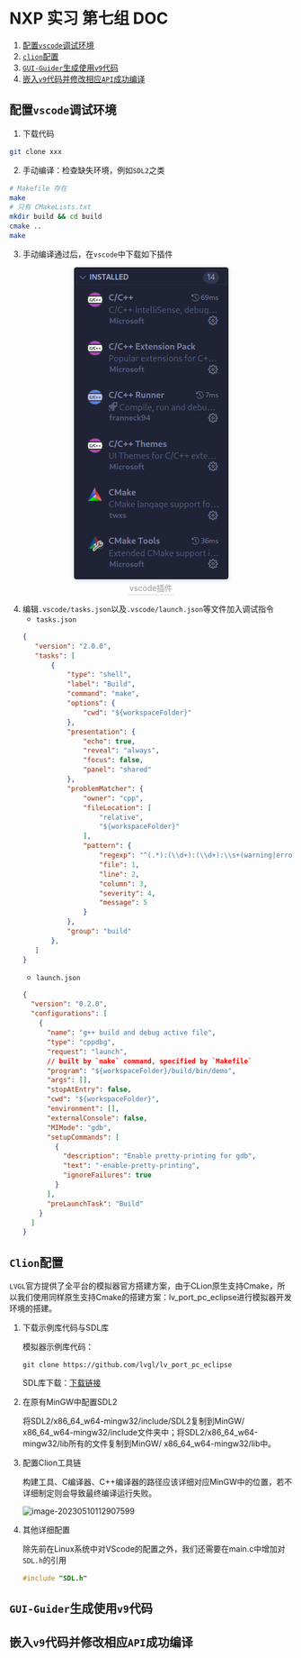 # NXP 实习 第七组 DOC

1. [配置`vscode`调试环境](#配置`vscode`调试环境)
2. [`clion`配置](#`clion`配置)
3. [`GUI-Guider`生成使用`v9`代码](`GUI-Guider`生成使用`v9`代码)
4. [嵌入`v9`代码并修改相应`API`成功编译](嵌入`v9`代码并修改相应`API`成功编译)

## 配置`vscode`调试环境
1. 下载代码
```bash
git clone xxx
```

2. 手动编译：检查缺失环境，例如`SDL2`之类
```bash
# Makefile 存在
make
# 只有 CMakeLists.txt
mkdir build && cd build
cmake ..
make
```

3. 手动编译通过后，在`vscode`中下载如下插件

<center>
    <img style="border-radius: 0.3125em;box-shadow: 0 2px 4px 0 rgba(34,36,38,.12),0 2px 10px 0 rgba(34,36,38,.08);"
        src="img/image_2023-05-10-10-10-55.png"><br>
    <div style="color:orange; border-bottom: 1px solid #d9d9d9;display: inline-block;color: #999;padding: 2px;">vscode插件</div>
</center>

4. 编辑`.vscode/tasks.json`以及`.vscode/launch.json`等文件加入调试指令
    * `tasks.json`
    ```json
   {
       "version": "2.0.0",
       "tasks": [
           {
               "type": "shell",
               "label": "Build",
               "command": "make",
               "options": {
                   "cwd": "${workspaceFolder}"
               },
               "presentation": {
                   "echo": true,
                   "reveal": "always",
                   "focus": false,
                   "panel": "shared"
               },
               "problemMatcher": {
                   "owner": "cpp",
                   "fileLocation": [
                       "relative",
                       "${workspaceFolder}"
                   ],
                   "pattern": {
                       "regexp": "^(.*):(\\d+):(\\d+):\\s+(warning|error):\\s+(.*)$",
                       "file": 1,
                       "line": 2,
                       "column": 3,
                       "severity": 4,
                       "message": 5
                   }
               },
               "group": "build"
           },
       ]
   }
   ```
    * `launch.json`
    ```json
    {
      "version": "0.2.0",
      "configurations": [
        {
          "name": "g++ build and debug active file",
          "type": "cppdbg",
          "request": "launch",
          // built by `make` command, specified by `Makefile`
          "program": "${workspaceFolder}/build/bin/demo",
          "args": [],
          "stopAtEntry": false,
          "cwd": "${workspaceFolder}",
          "environment": [],
          "externalConsole": false,
          "MIMode": "gdb",
          "setupCommands": [
            {
              "description": "Enable pretty-printing for gdb",
              "text": "-enable-pretty-printing",
              "ignoreFailures": true
            }
          ],
          "preLaunchTask": "Build"
        }
      ]
    }
    ```

## `Clion`配置

`LVGL`官方提供了全平台的模拟器官方搭建方案，由于CLion原生支持Cmake，所以我们使用同样原生支持Cmake的搭建方案：lv_port_pc_eclipse进行模拟器开发环境的搭建。

1. 下载示例库代码与SDL库

   模拟器示例库代码：

   ```shell
   git clone https://github.com/lvgl/lv_port_pc_eclipse
   ```

   SDL库下载：[下载链接](https://github.com/libsdl-org/SDL/releases)

2. 在原有MinGW中配置SDL2

   将SDL2/x86_64_w64-mingw32/include/SDL2复制到MinGW/ x86_64_w64-mingw32/include文件夹中；将SDL2/x86_64_w64-mingw32/lib所有的文件复制到MinGW/ x86_64_w64-mingw32/lib中。

3. 配置Clion工具链

    构建工具、C编译器、C++编译器的路径应该详细对应MinGW中的位置，若不详细制定则会导致最终编译运行失败。

   ![image-20230510112907599](C:\Users\lyx\CLionProjects\NXP-Demo\docs.assets\image-20230510112907599.png)

4. 其他详细配置

   除先前在Linux系统中对VScode的配置之外，我们还需要在main.c中增加对`SDL.h`的引用

   ```c
   #include "SDL.h"
   ```

   

## `GUI-Guider`生成使用`v9`代码

## 嵌入`v9`代码并修改相应`API`成功编译



